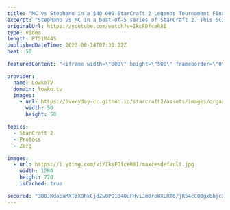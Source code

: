 ```yaml
---
title: "MC vs Stephano in a $40 000 StarCraft 2 Legends Tournament Finals!"
excerpt: "Stephano vs MC in a best-of-5 series of StarCraft 2. This SC2 Legends showmatch was played at Gamers8 alongside the StarCraft: Brood War Legends tournament as well as the StarCraft 2 main event. These players used to play at the highest level of the game literally a decade ago. How good are they in 2023?"
originalUrl: https://youtube.com/watch?v=IksFDfceR8I
type: video
length: PT51M44S
publishedDateTime: 2023-08-14T07:31:22Z
heat: 50

featuredContent: "<iframe width=\"800\" height=\"500\" frameborder=\"0\" src=\"https://www.youtube.com/embed/IksFDfceR8I\" allow=\"accelerometer; autoplay; encrypted-media; gyroscope; picture-in-picture\" allowfullscreen></iframe>"

provider:
  name: LowkoTV
  domain: lowko.tv
  images:
    - url: https://everyday-cc.github.io/starcraft2/assets/images/organizations/lowko.tv-50x50.jpg
      width: 50
      height: 50

topics:
  - StarCraft 2
  - Protoss
  - Zerg

images:
  - url: https://i.ytimg.com/vi/IksFDfceR8I/maxresdefault.jpg
    width: 1280
    height: 720
    isCached: true

secured: "3B0JKdapaMXTzXOhkCjdZw8PQ184OuFHviJm0roWXLRT6/jR54cCQ0gxbhjcDD1pK4/GdoBn5hhiWPYyGkJLoQdsXzEbuhiXFbAX6pT+yprBSxit9yDRIPnJnyy30EPNeJ/SGSmeFku1JBz79rBWnApjrZjOxM9GMFdP80tCbwdYDWrsNWuQg+WBu3G/a0wdrbzhoW/nfwvYXYXqe7CLX92HYjIg8BLOxA+/6RAZwP653C8cbsGhtqSiMVkrOO8AwtkjNpyXRd2wlasrS68v9JLNkbM54ts6srF72G8/rDkFZD50iGO4KQd/81ThD4lxA4Ux461a5l6tF8vrOQtsH+/P0SztcB17VOcaeMcgbU6R3clDbK8WIVcqxBw3GiqLMpwV2S+n+zTKujF1R62y76EKqTZp4yLucgh1PJKrZgk=;+ryM/WKMivQWma3tp+IbOA=="
---
```


